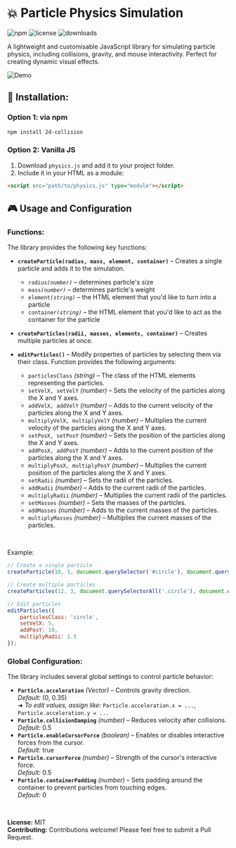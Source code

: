 # 💥 Particle Physics Simulation
![npm](https://img.shields.io/npm/v/2d-collision) ![license](https://img.shields.io/badge/license-MIT-blue.svg) ![downloads](https://img.shields.io/npm/dt/2d-collision)

A lightweight and customisable JavaScript library for simulating particle physics, including collisions, gravity, and mouse interactivity. Perfect for creating dynamic visual effects.

![Demo](demo.gif)
## 🚀 Installation:
### Option 1: via npm
```bash
npm install 2d-collision
```
### Option 2: Vanilla JS
1. Download `physics.js` and add it to your project folder.
2. Include it in your HTML as a module:
```html
<script src="path/to/physics.js" type="module"></script>
```
## 🎮 Usage and Configuration
### Functions:
The library provides the following key functions:
- **`createParticle(radius, mass, element, container)`** – Creates a single particle and adds it to the simulation.

    - `radius`*`(number)`* – determines particle's size
    - `mass`*`(number)`* – determines particle's weight
    - `element`*`(string)`* – the HTML element that you'd like to turn into a particle
    - `container`*`(string)`* – the HTML element that you'd like to act as the container for the particle
- **`createParticles(radii, masses, elements, container)`** – Creates multiple particles at once.
- **`editParticles()`** – Modify properties of particles by selecting them via their class. Function provides the following arguments:
    - `particlesClass` *(string)* – The class of the HTML elements representing the particles.
    - `setVelX, setVelY` *(number)* – Sets the velocity of the particles along the X and Y axes.
    - `addVelX, addVelY` *(number)* – Adds to the current velocity of the particles along the X and Y axes.
    - `multiplyVelX, multiplyVelY` *(number)* – Multiplies the current velocity of the particles along the X and Y axes.
    - `setPosX, setPosY` *(number)* – Sets the position of the particles along the X and Y axes.
    - `addPosX, addPosY` *(number)* – Adds to the current position of the particles along the X and Y axes.
    - `multiplyPosX, multiplyPosY` *(number)* – Multiplies the current position of the particles along the X and Y axes.
    - `setRadii` *(number)* – Sets the radii of the particles.
    - `addRadii` *(number)* – Adds to the current radii of the particles.
    - `multiplyRadii` *(number)* – Multiplies the current radii of the particles.
    - `setMasses` *(number)* – Sets the masses of the particles.
    - `addMasses` *(number)* – Adds to the current masses of the particles.
    - `multiplyMasses` *(number)* – Multiplies the current masses of the particles.
<br>

Example:
```js
// Create a single particle
createParticle(10, 1, document.querySelector('#circle'), document.querySelector('#container'));

// Create multiple particles
createParticles(12, 3, document.querySelectorAll('.circle'), document.querySelector('#container'));

// Edit particles
editParticles({
    particlesClass: 'circle',
    setVelX: 5,
    addPosY: 10,
    multiplyRadii: 1.5
});
```
### Global Configuration:
The library includes several global settings to control particle behavior:
- **`Particle.acceleration`** *(Vector)* – Controls gravity direction.<br>
    *Default:* (0, 0.35)<br>
    ➜ *To edit values, assign like*: `Particle.acceleration.x = ...`, `Particle.acceleration.y = ...`
- **`Particle.collisionDamping`** *(number)* – Reduces velocity after collisions.<br>
    *Default:* 0.5
- **`Particle.enableCursorForce`** *(boolean)* – Enables or disables interactive forces from the cursor.<br>
    *Default:* true
- **`Particle.cursorForce`** *(number)* – Strength of the cursor's interactive force.<br>
    *Default:* 0.5
- **`Particle.containerPadding`** *(number)* – Sets padding around the container to prevent particles from touching edges.<br>
    *Default:* 0

<br>

**License:** MIT  
**Contributing:** Contributions welcome! Please feel free to submit a Pull Request.